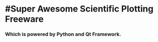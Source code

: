 #Super Awesome Scientific Plotting Freeware
=====

<h3>Which is powered by Python and Qt Framework.




